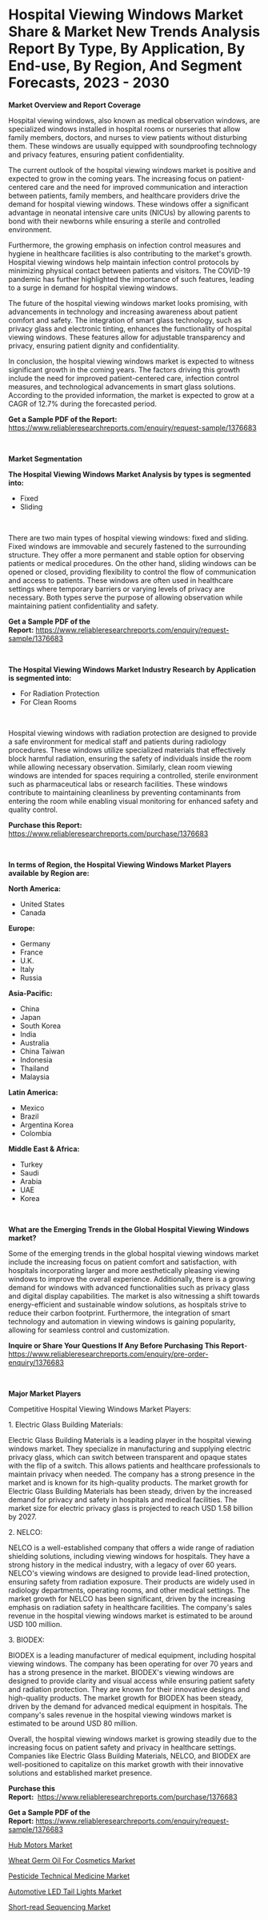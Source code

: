 <p><h1>Hospital Viewing Windows Market Share & Market New Trends Analysis Report By Type, By Application, By End-use, By Region, And Segment Forecasts, 2023 - 2030</h1></p><p><strong>Market Overview and Report Coverage</strong></p>
<p><p>Hospital viewing windows, also known as medical observation windows, are specialized windows installed in hospital rooms or nurseries that allow family members, doctors, and nurses to view patients without disturbing them. These windows are usually equipped with soundproofing technology and privacy features, ensuring patient confidentiality.</p><p>The current outlook of the hospital viewing windows market is positive and expected to grow in the coming years. The increasing focus on patient-centered care and the need for improved communication and interaction between patients, family members, and healthcare providers drive the demand for hospital viewing windows. These windows offer a significant advantage in neonatal intensive care units (NICUs) by allowing parents to bond with their newborns while ensuring a sterile and controlled environment.</p><p>Furthermore, the growing emphasis on infection control measures and hygiene in healthcare facilities is also contributing to the market's growth. Hospital viewing windows help maintain infection control protocols by minimizing physical contact between patients and visitors. The COVID-19 pandemic has further highlighted the importance of such features, leading to a surge in demand for hospital viewing windows.</p><p>The future of the hospital viewing windows market looks promising, with advancements in technology and increasing awareness about patient comfort and safety. The integration of smart glass technology, such as privacy glass and electronic tinting, enhances the functionality of hospital viewing windows. These features allow for adjustable transparency and privacy, ensuring patient dignity and confidentiality.</p><p>In conclusion, the hospital viewing windows market is expected to witness significant growth in the coming years. The factors driving this growth include the need for improved patient-centered care, infection control measures, and technological advancements in smart glass solutions. According to the provided information, the market is expected to grow at a CAGR of 12.7% during the forecasted period.</p></p>
<p><strong>Get a Sample PDF of the Report:</strong> <a href="https://www.reliableresearchreports.com/enquiry/request-sample/1376683">https://www.reliableresearchreports.com/enquiry/request-sample/1376683</a></p>
<p>&nbsp;</p>
<p><strong>Market Segmentation</strong></p>
<p><strong>The Hospital Viewing Windows Market Analysis by types is segmented into:</strong></p>
<p><ul><li>Fixed</li><li>Sliding</li></ul></p>
<p>&nbsp;</p>
<p><p>There are two main types of hospital viewing windows: fixed and sliding. Fixed windows are immovable and securely fastened to the surrounding structure. They offer a more permanent and stable option for observing patients or medical procedures. On the other hand, sliding windows can be opened or closed, providing flexibility to control the flow of communication and access to patients. These windows are often used in healthcare settings where temporary barriers or varying levels of privacy are necessary. Both types serve the purpose of allowing observation while maintaining patient confidentiality and safety.</p></p>
<p><strong>Get a Sample PDF of the Report:</strong>&nbsp;<a href="https://www.reliableresearchreports.com/enquiry/request-sample/1376683">https://www.reliableresearchreports.com/enquiry/request-sample/1376683</a></p>
<p>&nbsp;</p>
<p><strong>The Hospital Viewing Windows Market Industry Research by Application is segmented into:</strong></p>
<p><ul><li>For Radiation Protection</li><li>For Clean Rooms</li></ul></p>
<p>&nbsp;</p>
<p><p>Hospital viewing windows with radiation protection are designed to provide a safe environment for medical staff and patients during radiology procedures. These windows utilize specialized materials that effectively block harmful radiation, ensuring the safety of individuals inside the room while allowing necessary observation. Similarly, clean room viewing windows are intended for spaces requiring a controlled, sterile environment such as pharmaceutical labs or research facilities. These windows contribute to maintaining cleanliness by preventing contaminants from entering the room while enabling visual monitoring for enhanced safety and quality control.</p></p>
<p><strong>Purchase this Report:</strong>&nbsp; <a href="https://www.reliableresearchreports.com/purchase/1376683">https://www.reliableresearchreports.com/purchase/1376683</a></p>
<p>&nbsp;</p>
<p><strong>In terms of Region, the Hospital Viewing Windows Market Players available by Region are:</strong></p>
<p>
    <p> <strong> North America: </strong>
        <ul>
            <li>United States</li>
            <li>Canada</li>
        </ul>
        </p> 
    <p> <strong> Europe: </strong>
        <ul>
            <li>Germany</li>
            <li>France</li>
            <li>U.K.</li>
            <li>Italy</li>
            <li>Russia</li>
        </ul>
        </p> 
    <p> <strong> Asia-Pacific: </strong>
        <ul>
            <li>China</li>
            <li>Japan</li>
            <li>South Korea</li>
            <li>India</li>
            <li>Australia</li>
            <li>China Taiwan</li>
            <li>Indonesia</li>
            <li>Thailand</li>
            <li>Malaysia</li>
        </ul>
        </p> 
    <p> <strong> Latin America: </strong>
        <ul>
            <li>Mexico</li>
            <li>Brazil</li>
            <li>Argentina Korea</li>
            <li>Colombia</li>
        </ul>
        </p> 
    <p> <strong> Middle East & Africa: </strong>
        <ul>
            <li>Turkey</li>
            <li>Saudi</li>
            <li>Arabia</li>
            <li>UAE</li>
            <li>Korea</li>
        </ul>
    </p>
    </p>
<p>&nbsp;</p>
<p><strong>What are the Emerging Trends in the Global Hospital Viewing Windows market?</strong></p>
<p><p>Some of the emerging trends in the global hospital viewing windows market include the increasing focus on patient comfort and satisfaction, with hospitals incorporating larger and more aesthetically pleasing viewing windows to improve the overall experience. Additionally, there is a growing demand for windows with advanced functionalities such as privacy glass and digital display capabilities. The market is also witnessing a shift towards energy-efficient and sustainable window solutions, as hospitals strive to reduce their carbon footprint. Furthermore, the integration of smart technology and automation in viewing windows is gaining popularity, allowing for seamless control and customization.</p></p>
<p><strong>Inquire or Share Your Questions If Any Before Purchasing This Report</strong>- <a href="https://www.reliableresearchreports.com/enquiry/pre-order-enquiry/1376683">https://www.reliableresearchreports.com/enquiry/pre-order-enquiry/1376683</a></p>
<p>&nbsp;</p>
<p><strong>Major Market Players</strong></p>
<p><p>Competitive Hospital Viewing Windows Market Players:</p><p>1. Electric Glass Building Materials:</p><p>Electric Glass Building Materials is a leading player in the hospital viewing windows market. They specialize in manufacturing and supplying electric privacy glass, which can switch between transparent and opaque states with the flip of a switch. This allows patients and healthcare professionals to maintain privacy when needed. The company has a strong presence in the market and is known for its high-quality products. The market growth for Electric Glass Building Materials has been steady, driven by the increased demand for privacy and safety in hospitals and medical facilities. The market size for electric privacy glass is projected to reach USD 1.58 billion by 2027.</p><p>2. NELCO:</p><p>NELCO is a well-established company that offers a wide range of radiation shielding solutions, including viewing windows for hospitals. They have a strong history in the medical industry, with a legacy of over 60 years. NELCO's viewing windows are designed to provide lead-lined protection, ensuring safety from radiation exposure. Their products are widely used in radiology departments, operating rooms, and other medical settings. The market growth for NELCO has been significant, driven by the increasing emphasis on radiation safety in healthcare facilities. The company's sales revenue in the hospital viewing windows market is estimated to be around USD 100 million.</p><p>3. BIODEX:</p><p>BIODEX is a leading manufacturer of medical equipment, including hospital viewing windows. The company has been operating for over 70 years and has a strong presence in the market. BIODEX's viewing windows are designed to provide clarity and visual access while ensuring patient safety and radiation protection. They are known for their innovative designs and high-quality products. The market growth for BIODEX has been steady, driven by the demand for advanced medical equipment in hospitals. The company's sales revenue in the hospital viewing windows market is estimated to be around USD 80 million.</p><p>Overall, the hospital viewing windows market is growing steadily due to the increasing focus on patient safety and privacy in healthcare settings. Companies like Electric Glass Building Materials, NELCO, and BIODEX are well-positioned to capitalize on this market growth with their innovative solutions and established market presence.</p></p>
<p><strong>Purchase this Report:</strong>&nbsp;&nbsp;<a href="https://www.reliableresearchreports.com/purchase/1376683">https://www.reliableresearchreports.com/purchase/1376683</a></p>
<p></p>
<p><strong>Get a Sample PDF of the Report:</strong>&nbsp;<a href="https://www.reliableresearchreports.com/enquiry/request-sample/1376683">https://www.reliableresearchreports.com/enquiry/request-sample/1376683</a></p>
<p><p><a href="https://medium.com/@jacks0866979/hub-motors-market-report-reveals-the-latest-trends-and-growth-opportunities-of-this-market-1399dc1f892c">Hub Motors Market</a></p><p><a href="https://github.com/amonskiyk/Market-Research-Report-List-1/blob/main/wheat-germ-oil-for-cosmetics-market.md">Wheat Germ Oil For Cosmetics Market</a></p><p><a href="https://www.linkedin.com/pulse/pesticide-technical-medicine-market-insights-players-forecast-jre0e/">Pesticide Technical Medicine Market</a></p><p><a href="https://medium.com/@nilltanay7548659/decoding-automotive-led-tail-lights-market-metrics-market-share-trends-and-growth-patterns-58a4b6a42a4e">Automotive LED Tail Lights Market</a></p><p><a href="https://github.com/gaydyna/Market-Research-Report-List-1/blob/main/short-read-sequencing-market.md">Short-read Sequencing Market</a></p></p>